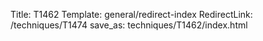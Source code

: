 Title: T1462
Template: general/redirect-index
RedirectLink: /techniques/T1474
save_as: techniques/T1462/index.html